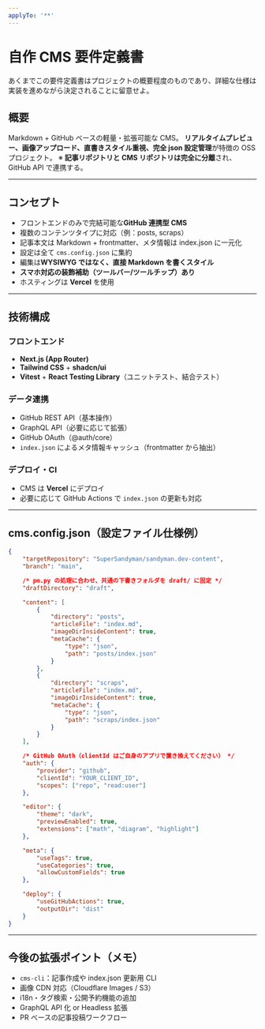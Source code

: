 ```yaml
---
applyTo: '**'
---
```


# 自作 CMS 要件定義書

あくまでこの要件定義書はプロジェクトの概要程度のものであり、詳細な仕様は実装を進めながら決定されることに留意せよ。

## 概要

Markdown + GitHub ベースの軽量・拡張可能な CMS。
**リアルタイムプレビュー、画像アップロード、直書きスタイル重視、完全 json 設定管理**が特徴の OSS プロジェクト。
※ **記事リポジトリと CMS リポジトリは完全に分離**され、GitHub API で連携する。

---

## コンセプト

-   フロントエンドのみで完結可能な**GitHub 連携型 CMS**
-   複数のコンテンツタイプに対応（例：posts, scraps）
-   記事本文は Markdown + frontmatter、メタ情報は index.json に一元化
-   設定は全て `cms.config.json` に集約
-   編集は**WYSIWYG ではなく、直接 Markdown を書くスタイル**
-   **スマホ対応の装飾補助（ツールバー/ツールチップ）あり**
-   ホスティングは **Vercel** を使用

---

## 技術構成

### フロントエンド

-   **Next.js (App Router)**
-   **Tailwind CSS** + **shadcn/ui**
-   **Vitest** + **React Testing Library**（ユニットテスト、結合テスト）

### データ連携

-   GitHub REST API（基本操作）
-   GraphQL API（必要に応じて拡張）
-   GitHub OAuth（@auth/core）
-   `index.json` によるメタ情報キャッシュ（frontmatter から抽出）

### デプロイ・CI

-   CMS は **Vercel** にデプロイ
-   必要に応じて GitHub Actions で `index.json` の更新も対応

---

## cms.config.json（設定ファイル仕様例）

```json
{
    "targetRepository": "SuperSandyman/sandyman.dev-content",
    "branch": "main",

    /* pm.py の処理に合わせ、共通の下書きフォルダを draft/ に固定 */
    "draftDirectory": "draft",

    "content": [
        {
            "directory": "posts",
            "articleFile": "index.md",
            "imageDirInsideContent": true,
            "metaCache": {
                "type": "json",
                "path": "posts/index.json"
            }
        },
        {
            "directory": "scraps",
            "articleFile": "index.md",
            "imageDirInsideContent": true,
            "metaCache": {
                "type": "json",
                "path": "scraps/index.json"
            }
        }
    ],

    /* GitHub OAuth（clientId はご自身のアプリで置き換えてください） */
    "auth": {
        "provider": "github",
        "clientId": "YOUR_CLIENT_ID",
        "scopes": ["repo", "read:user"]
    },

    "editor": {
        "theme": "dark",
        "previewEnabled": true,
        "extensions": ["math", "diagram", "highlight"]
    },

    "meta": {
        "useTags": true,
        "useCategories": true,
        "allowCustomFields": true
    },

    "deploy": {
        "useGitHubActions": true,
        "outputDir": "dist"
    }
}
```

---

## 今後の拡張ポイント（メモ）

-   `cms-cli`：記事作成や index.json 更新用 CLI
-   画像 CDN 対応（Cloudflare Images / S3）
-   i18n・タグ検索・公開予約機能の追加
-   GraphQL API 化 or Headless 拡張
-   PR ベースの記事投稿ワークフロー
